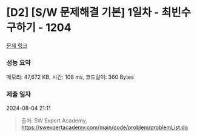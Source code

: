 # [D2] [S/W 문제해결 기본] 1일차 - 최빈수 구하기 - 1204 

[문제 링크](https://swexpertacademy.com/main/code/problem/problemDetail.do?contestProbId=AV13zo1KAAACFAYh) 

### 성능 요약

메모리: 47,672 KB, 시간: 108 ms, 코드길이: 360 Bytes

### 제출 일자

2024-08-04 21:11



> 출처: SW Expert Academy, https://swexpertacademy.com/main/code/problem/problemList.do